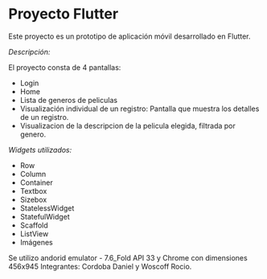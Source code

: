 # Proyecto Flutter

Este proyecto es un prototipo de aplicación móvil desarrollado en Flutter.

*Descripción:*

El proyecto consta de 4 pantallas:

* Login
* Home
* Lista de generos de peliculas
* Visualización individual de un registro: Pantalla que muestra los detalles de un registro.
* Visualizacion de la descripcion de la pelicula elegida, filtrada por genero.

*Widgets utilizados:*

* Row
* Column
* Container
* Textbox
* Sizebox
* StatelessWidget
* StatefulWidget
* Scaffold
* ListView
* Imágenes

Se utilizo andorid emulator - 7.6_Fold API 33 y Chrome con dimensiones 456x945
Integrantes: Cordoba Daniel y Woscoff Rocio.
